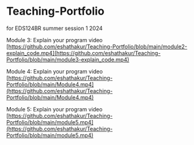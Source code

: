 # Teaching-Portfolio
for EDS124BR summer session 1 2024

Module 3:
Explain your program video
[https://github.com/eshathakur/Teaching-Portfolio/blob/main/module2-explain_code.mp4](https://github.com/eshathakur/Teaching-Portfolio/blob/main/module3-explain_code.mp4)

Module 4:
Explain your program video
[https://github.com/eshathakur/Teaching-Portfolio/blob/main/Module4.mp4](https://github.com/eshathakur/Teaching-Portfolio/blob/main/Module4.mp4)

Module 5:
Explain your program video
[https://github.com/eshathakur/Teaching-Portfolio/blob/main/module5.mp4](https://github.com/eshathakur/Teaching-Portfolio/blob/main/module5.mp4)


